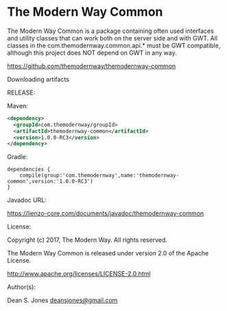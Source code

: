 The Modern Way Common
======

The Modern Way Common is a package containing often used interfaces and utility classes that can work both on the server side and with GWT. All classes in the com.themodernway.common.api.* must be GWT compatible, although this project does NOT depend on GWT in any way.

https://github.com/themodernway/themodernway-common

Downloading artifacts

RELEASE:

Maven:
```xml
<dependency>
  <groupId>com.themodernway/groupId>
  <artifactId>themodernway-common</artifactId>
  <version>1.0.0-RC3</version>
</dependency>
```
Gradle:
```
dependencies {
    compile(group:'com.themodernway',name:'themodernway-common',version:'1.0.0-RC3')
}
```
Javadoc URL:

https://lienzo-core.com/documents/javadoc/themodernway-common

License:

Copyright (c) 2017, The Modern Way. All rights reserved.

The Modern Way Common is released under version 2.0 of the Apache License.

http://www.apache.org/licenses/LICENSE-2.0.html

Author(s):

Dean S. Jones
deansjones@gmail.com
